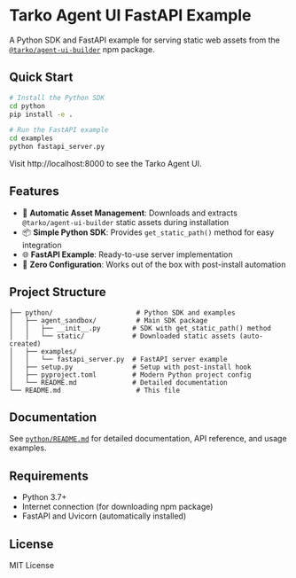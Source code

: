 # Tarko Agent UI FastAPI Example

A Python SDK and FastAPI example for serving static web assets from the [`@tarko/agent-ui-builder`](https://www.npmjs.com/package/@tarko/agent-ui-builder) npm package.

## Quick Start

```bash
# Install the Python SDK
cd python
pip install -e .

# Run the FastAPI example
cd examples
python fastapi_server.py
```

Visit http://localhost:8000 to see the Tarko Agent UI.

## Features

- 🚀 **Automatic Asset Management**: Downloads and extracts `@tarko/agent-ui-builder` static assets during installation
- 📦 **Simple Python SDK**: Provides `get_static_path()` method for easy integration
- 🌐 **FastAPI Example**: Ready-to-use server implementation
- 🔧 **Zero Configuration**: Works out of the box with post-install automation

## Project Structure

```
├── python/                     # Python SDK and examples
│   ├── agent_sandbox/          # Main SDK package
│   │   ├── __init__.py        # SDK with get_static_path() method
│   │   └── static/            # Downloaded static assets (auto-created)
│   ├── examples/
│   │   └── fastapi_server.py  # FastAPI server example
│   ├── setup.py               # Setup with post-install hook
│   ├── pyproject.toml         # Modern Python project config
│   └── README.md              # Detailed documentation
└── README.md                   # This file
```

## Documentation

See [`python/README.md`](python/README.md) for detailed documentation, API reference, and usage examples.

## Requirements

- Python 3.7+
- Internet connection (for downloading npm package)
- FastAPI and Uvicorn (automatically installed)

## License

MIT License
